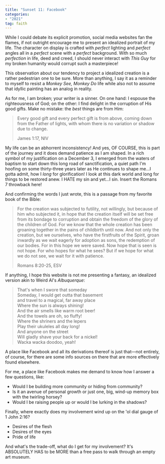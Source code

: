 ```yaml
---
title: "Sunset 11: Facebook"
categories:
- "2021"
tag: faith
---
```


While I could debate its explicit promotion, social media websites fan the flames, if not outright encourage me to present an idealized portrait of my life.  The character on display is crafted with *perfect* lighting and *perfect* angles all in a *perfect* scene with a *perfect* background.  With so much *perfection* in life, deed and creed, I should never interact with *This Guy* for my broken humanity would corrupt such a masterpiece!

This observation about our tendency to project a idealized creation is a rather pedestrian one to be sure.  More than anything, I say it as a reminder to myself to resist a *Monkey See, Monkey Do* life while also not to assume that idyllic painting has an analog in reality.

As for me, I am broken; your writer is a sinner.  On one hand: I espouse the righteousness of God; on the other: I find delight in the corruption of His good gifts. Make no mistake: the *best* things are from Him:

> Every good gift and every perfect gift is from above, coming down from the Father of lights, with whom there is no variation or shadow due to change.
>  
> James 1:17, NIV

My life can be an abhorrent inconsistency!  And yes, OF COURSE, this is part of the journey and it does demand patience as I am shaped.  In a rich symbol of my justification on a December 3, I emerged from the waters of baptism to start down this long road of sanctification, a quiet path I'm hoofing on some thirty-three years later as He continues to shape me...I gotta admit, how I *long* for glorification!  I look at this dark world and long for things to be restored anew.  I HATE my sin and yet...I sin. Insert the Romans 7 throwback here!  

And confirming the words I just wrote, this is a passage from my favorite book of the Bible:

> For the creation was subjected to futility, not willingly, but because of him who subjected it, in hope that the creation itself will be set free from its bondage to corruption and obtain the freedom of the glory of the children of God. For we know that the whole creation has been groaning together in the pains of childbirth until now. And not only the creation, but we ourselves, who have the firstfruits of the Spirit, groan inwardly as we wait eagerly for adoption as sons, the redemption of our bodies. For in this hope we were saved. Now hope that is seen is not hope. For who hopes for what he sees? But if we hope for what we do not see, we wait for it with patience.
>
> Romans 8:20-25, ESV

If anything, I hope this website is not me presenting a fantasy, an idealized version akin to Weird Al's *Albuquerque*:

> That's when I swore that someday  
> Someday, I would get outta that basement   
> and travel to a magical, far away place  
> Where the sun is always shining!  
> And the air smells like warm root beer!  
> And the towels are oh, so fluffy!  
> Where the shriners and the lepers  
> Play their ukuleles all day long!    
> And anyone on the street   
> Will gladly shave your back for a nickel!    
> Wacka wacka doodoo, yeah!  

A place like Facebook and all its derivations thereof is just that—not entirely, of course, for there are some info sources on there that are more effectively found elsewhere.  

For me, a place like Facebook makes me demand to know how I answer a few questions, like:

* Would I be building more community or hiding from community?  
* Is it an avenue of personal growth or just one, big, wind-up memory box with the twirling horsey?
* Would I be raising people up or would I be lurking in the shadows?  

Finally, where exactly does my involvement wind up on the 'ol dial gauge of 1 John 2:16?  

* Desires of the flesh
* Desires of the eyes
* Pride of life

And what's the trade-off, what do I get for my involvement?  It's ABSOLUTELY HAS to be MORE than a free pass to walk through an empty art museum.
